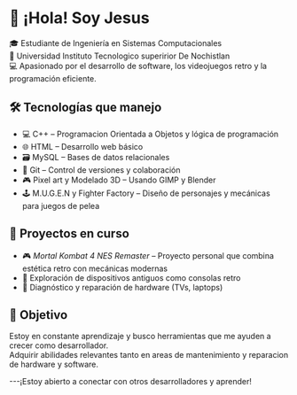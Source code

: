 # 👋 ¡Hola! Soy Jesus

🎓 Estudiante de Ingeniería en Sistemas Computacionales  
🏫 Universidad Instituto Tecnologico superirior De Nochistlan  
💻 Apasionado por el desarrollo de software, los videojuegos retro y la programación eficiente.

## 🛠️ Tecnologías que manejo

- 💻 C++ – Programacion Orientada a Objetos y lógica de programación
- 🌐 HTML – Desarrollo web básico
- 🗃️ MySQL – Bases de datos relacionales
- 🔧 Git – Control de versiones y colaboración
- 🎮 Pixel art y Modelado 3D – Usando GIMP y Blender
- 🕹️ M.U.G.E.N y Fighter Factory – Diseño de personajes y mecánicas para juegos de pelea

## 🚀 Proyectos en curso

- 🎮 *Mortal Kombat 4 NES Remaster* – Proyecto personal que combina estética retro con mecánicas modernas
- 📱 Exploración de dispositivos antiguos como consolas retro
- 🧠 Diagnóstico y reparación de hardware (TVs, laptops)

## 🎯 Objetivo

Estoy en constante aprendizaje y busco herramientas que me ayuden a crecer como desarrollador.  
Adquirir abilidades relevantes tanto en areas de mantenimiento y reparacion de hardware y software.

---¡Estoy abierto a conectar con otros desarrolladores y aprender!
